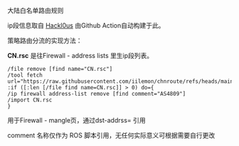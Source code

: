 大陆白名单路由规则

ip段信息取自 [Hackl0us](https://github.com/misakaio/chnroutes2)
由Github Action自动构建于此。

策略路由分流的实现方法：

**CN.rsc** 是往Firewall - address lists 里生ip段列表。
```
/file remove [find name="CN.rsc"]
/tool fetch url="https://raw.githubusercontent.com/iilemon/chnroute/refs/heads/main/CN.rsc"
:if ([:len [/file find name=CN.rsc]] > 0) do={
/ip firewall address-list remove [find comment="AS4809"]
/import CN.rsc
}
```

用于Firewall - mangle页，通过dst-addrss= 引用

comment 名称仅作为 ROS 脚本引用，无任何实际意义可根据需要自行更改
